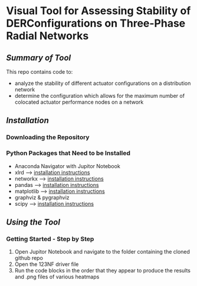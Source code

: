 # **Visual Tool for Assessing Stability of DERConfigurations on Three-Phase Radial Networks**
## *Summary of Tool*
This repo contains code to:
* analyze the stability of different actuator configurations on a distribution network
* determine the configuration which allows for the maximum number of colocated actuator performance nodes on a network
## *Installation*
### Downloading the Repository
### Python Packages that Need to be Installed
* Anaconda Navigator with Jupitor Notebook 
* xlrd --> [installation instructions](https://xlrd.readthedocs.io/en/latest/installation.html)
* networkx --> [installation instructions](https://networkx.org/documentation/stable/install.html)
* pandas --> [installation instructions](https://pypi.org/project/pandas/)
* matplotlib --> [installation instructions](https://pypi.org/project/matplotlib/)
* graphviz & pygraphviz
* scipy --> [installation instructions]()
## *Using the Tool*
### Getting Started - Step by Step
1. Open Jupitor Notebook and navigate to the folder containing the cloned github repo
2. Open the 123NF driver file
3. Run the code blocks in the order that they appear to produce the results and .png files of various heatmaps
